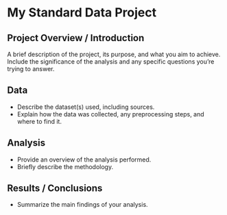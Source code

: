 # My Standard Data Project

## Project Overview / Introduction
A brief description of the project, its purpose, and what you aim to achieve. Include the significance of the analysis and any specific questions you’re trying to answer.

## Data
- Describe the dataset(s) used, including sources.
- Explain how the data was collected, any preprocessing steps, and where to find it. 

## Analysis
- Provide an overview of the analysis performed.
- Briefly describe the methodology.

## Results / Conclusions
- Summarize the main findings of your analysis.


